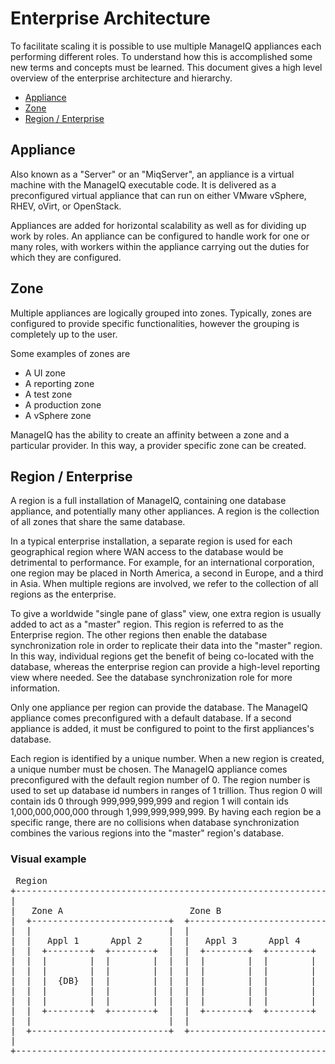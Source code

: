 # Enterprise Architecture

To facilitate scaling it is possible to use multiple ManageIQ appliances each
performing different roles.  To understand how this is accomplished some new
terms and concepts must be learned.  This document gives a high level overview
of the enterprise architecture and hierarchy.

* [Appliance](#Appliance)
* [Zone](#Zone)
* [Region / Enterprise](#Region-/-Enterprise)

## Appliance

Also known as a "Server" or an "MiqServer", an appliance is a virtual machine
with the ManageIQ executable code.  It is delivered as a preconfigured virtual
appliance that can run on either VMware vSphere, RHEV, oVirt, or OpenStack.

Appliances are added for horizontal scalability as well as for dividing up work
by roles.  An appliance can be configured to handle work for one or many roles,
with workers within the appliance carrying out the duties for which they are
configured.

## Zone

Multiple appliances are logically grouped into zones.  Typically, zones are
configured to provide specific functionalities, however the grouping is
completely up to the user.

Some examples of zones are
* A UI zone
* A reporting zone
* A test zone
* A production zone
* A vSphere zone

ManageIQ has the ability to create an affinity between a zone and a particular
provider.  In this way, a provider specific zone can be created.

## Region / Enterprise

A region is a full installation of ManageIQ, containing one database appliance,
and potentially many other appliances.  A region is the collection of all zones
that share the same database.

In a typical enterprise installation, a separate region is used for each
geographical region where WAN access to the database would be detrimental to
performance.  For example, for an international corporation, one region may be
placed in North America, a second in Europe, and a third in Asia.  When multiple
regions are involved, we refer to the collection of all regions as the
enterprise.

To give a worldwide "single pane of glass" view, one extra region is usually
added to act as a "master" region.  This region is referred to as the Enterprise
region.  The other regions then enable the database synchronization role in
order to replicate their data into the "master" region. In this way, individual
regions get the benefit of being co-located with the database, whereas the
enterprise region can provide a high-level reporting view where needed.  See the
database synchronization role for more information.

Only one appliance per region can provide the database.  The ManageIQ appliance
comes preconfigured with a default database.  If a second appliance is added, it
must be configured to point to the first appliances's database.

Each region is identified by a unique number.  When a new region is created, a
unique number must be chosen.  The ManageIQ appliance comes preconfigured with
the default region number of 0.  The region number is used to set up database id
numbers in ranges of 1 trillion.  Thus region 0 will contain ids 0 through
999,999,999,999 and region 1 will contain ids 1,000,000,000,000 through
1,999,999,999,999.  By having each region be a specific range, there are no
collisions when database synchronization combines the various regions into the
"master" region's database.

### Visual example

<pre>
 Region
+--------------------------------------------------------------+
|                                                              |
|   Zone A                        Zone B                       |
|  +--------------------------+  +--------------------------+  |
|  |                          |  |                          |  |
|  |   Appl 1      Appl 2     |  |   Appl 3      Appl 4     |  |
|  |  +--------+  +--------+  |  |  +--------+  +--------+  |  |
|  |  |        |  |        |  |  |  |        |  |        |  |  |
|  |  |        |  |        |  |  |  |        |  |        |  |  |
|  |  |  {DB}  |  |        |  |  |  |        |  |        |  |  |
|  |  |        |  |        |  |  |  |        |  |        |  |  |
|  |  |        |  |        |  |  |  |        |  |        |  |  |
|  |  +--------+  +--------+  |  |  +--------+  +--------+  |  |
|  |                          |  |                          |  |
|  +--------------------------+  +--------------------------+  |
|                                                              |
+--------------------------------------------------------------+
</pre>
